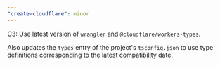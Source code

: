 ```yaml
---
"create-cloudflare": minor
---
```


C3: Use latest version of `wrangler` and `@cloudflare/workers-types`.

Also updates the `types` entry of the project's `tsconfig.json` to use type definitions corresponding to the latest compatibility date.
